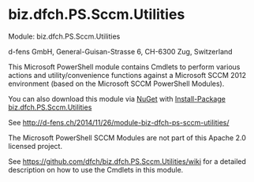 biz.dfch.PS.Sccm.Utilities
==========================

Module: biz.dfch.PS.Sccm.Utilities

d-fens GmbH, General-Guisan-Strasse 6, CH-6300 Zug, Switzerland

This Microsoft PowerShell module contains Cmdlets to perform various actions and utility/convenience functions against a Microsoft SCCM 2012 environment (based on the Microsoft SCCM PowerShell Modules).

You can also download this module via [NuGet](http://nuget.org) with [Install-Package biz.dfch.PS.Sccm.Utilities](https://www.nuget.org/packages/biz.dfch.PS.Sccm.Utilities/)

See http://d-fens.ch/2014/11/26/module-biz-dfch-ps-sccm-utilities/

The Microsoft PowerShell SCCM Modules are not part of this Apache 2.0 licensed project.

See https://github.com/dfch/biz.dfch.PS.Sccm.Utilities/wiki for a detailed description on how to use the Cmdlets in this module.
